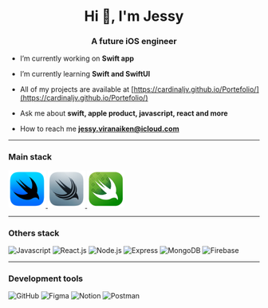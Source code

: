 <h1 align="center">Hi 👋, I'm Jessy</h1>
<h3 align="center">A future iOS engineer</h3>

- I’m currently working on **Swift app**

- I’m currently learning **Swift and SwiftUI**

- All of my projects are available at [https://cardinaljv.github.io/Portefolio/](https://cardinaljv.github.io/Portefolio/)

- Ask me about **swift, apple product, javascript, react and more**

- How to reach me **jessy.viranaiken@icloud.com**

----

### Main stack

<a href="https://developer.apple.com/xcode/swiftui/"> 
  <img src="https://raw.githubusercontent.com/CardinalJV/CardinalJV/main/assets/logo-swift/swiftui-96x96_2x.png" href="https://developer.apple.com/xcode/swiftui/" alt="SwiftUI" title="SwiftUI" width="75" height="75"/>
</a>
<a href="https://developer.apple.com/xcode/swiftdata/">
  <img src="https://raw.githubusercontent.com/CardinalJV/CardinalJV/main/assets/logo-swift/swiftdata-96x96_2x.png" alt="SwiftData" title="SwiftData" width="75" height="75"/>
</a>
<a href="https://developer.apple.com/xcode/swift-testing/">
  <img src="https://raw.githubusercontent.com/CardinalJV/CardinalJV/main/assets/logo-swift/swift-testing-96x96_2x.png" alt="Swift Testing" title="Swift Testing" width="75" height="75"/>
</a>

----

### Others stack

<img src="https://skillicons.dev/icons?i=js" alt="Javascript" width="50" height="50"/>  <img src="https://skillicons.dev/icons?i=react" alt="React.js" width="50" height="50"/>  <img src="https://skillicons.dev/icons?i=nodejs" alt="Node.js" width="50" height="50"/>  <img src="https://skillicons.dev/icons?i=express" alt="Express" width="50" height="50"/>  <img src="https://skillicons.dev/icons?i=mongodb" alt="MongoDB" width="50" height="50"/>  <img src="https://skillicons.dev/icons?i=firebase" alt="Firebase" width="50" height="50"/>

----

### Development tools

<img src="https://skillicons.dev/icons?i=github" alt="GitHub" width="50" height="50"/> <img src="https://skillicons.dev/icons?i=figma" alt="Figma" width="50" height="50"/> <img src="https://skillicons.dev/icons?i=notion" alt="Notion" width="50" height="50"/> <img src="https://skillicons.dev/icons?i=postman" alt="Postman" width="50" height="50"/>

